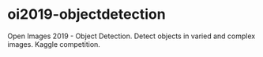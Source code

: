 # oi2019-objectdetection
Open Images 2019 - Object Detection. Detect objects in varied and complex images. Kaggle competition.
